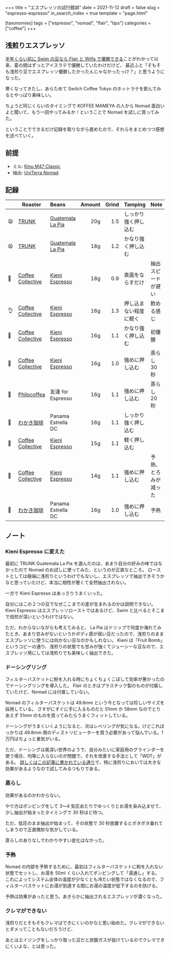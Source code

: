 +++
title = "エスプレッソの試行錯誤"
date = 2021-11-12
draft = false
slug = "espresso-espresso"
in_search_index = true
template = "page.html"

[taxonomies]
tags = ["espresso", "nomad", "flair", "tips"]
categories = ["coffee"]
+++

## 浅煎りエスプレッソ

[半年くらい前に Swim の豆なら Flair と Wilfa で優勝できる](https://blog.endflow.net/flair-with-wilfa/)ことがわかって以来、夏の間はずっとアイスラテで優勝していたわけだけど、
最近ふと「そもそも浅煎り豆でエスプレッソ優勝したかったんじゃなかったっけ？」と思うようになった。

寒くなってきたし、あらためて Switch Coffee Tokyo のホットラテを飲んでみるとやっぱり美味しい。

ちょうど同じくらいのタイミングで KOFFEE MAMEYA の人から Nomad 面白いよと聞いて、もう一回やってみるか！ということで Nomad を試しに買ってみた。

ということでできるだけ記録を取りながら進めたので、それらをまとめつつ感想を述べていく。

<!-- more -->

## 前提

- ミル: [Kinu M47 Classic](https://kinugrinders.de/product/m47-classic/)
- 抽出: [UniTerra Nomad](https://www.uniterra-nomad.com/)

## 記録

|     | Roaster                                           | Beans                                                              | Amount | Grind | Tamping                | Note                 |
| --- | ------------------------------------------------- | :----------------------------------------------------------------- | -----: | ----: | ---------------------- | -------------------- |
| 😫  | [TRUNK](https://www.trunkcoffee.com/)             | [Guatemala La Pia](https://trunkcoffee.thebase.in/items/52504275)  |    20g |   1.5 | しっかり強く押し込む   |                      |
| 😫  | [TRUNK](https://www.trunkcoffee.com/)             | [Guatemala La Pia](https://trunkcoffee.thebase.in/items/52504275)  |    18g |   1.2 | かなり強く押し込む     |                      |
| 🤔  | [Coffee Collective](https://coffeecollective.dk/) | [Kieni Espresso](https://coffeecollective.dk/shop/kieni-espresso/) |    18g |   0.9 | 表面をならすだけ       | 抽出スピードが遅い   |
| 👌  | [Coffee Collective](https://coffeecollective.dk/) | [Kieni Espresso](https://coffeecollective.dk/shop/kieni-espresso/) |    16g |   1.3 | 押し込まない程度に軽く | 飲める感じ           |
| 🎉  | [Coffee Collective](https://coffeecollective.dk/) | [Kieni Espresso](https://coffeecollective.dk/shop/kieni-espresso/) |    16g |   1.1 | かなり強く押し込む     | 初優勝               |
| 🎉  | [Coffee Collective](https://coffeecollective.dk/) | [Kieni Espresso](https://coffeecollective.dk/shop/kieni-espresso/) |    16g |   1.0 | 強めに押し込む         | 蒸らし 30 秒         |
| 🎉  | [Philocoffea](https://philocoffea.com/)           | 友達 for Espresso                                                  |    16g |   1.1 | 強めに押し込む         | 蒸らし 20 秒         |
| 🎉  | [わかき珈琲](https://wakakicoffee.thebase.in/)    | Panama Estrella DC                                                 |    16g |   1.1 | しっかり強く押し込む   |                      |
| 🎉  | [Coffee Collective](https://coffeecollective.dk/) | [Kieni Espresso](https://coffeecollective.dk/shop/kieni-espresso/) |    15g |   1.1 | 軽く押し込む           |                      |
| 🎉  | [Coffee Collective](https://coffeecollective.dk/) | [Kieni Espresso](https://coffeecollective.dk/shop/kieni-espresso/) |    14g |   1.1 | 強めに押し込む         | 予熱、とろみが減った |
| 🎉  | [わかき珈琲](https://wakakicoffee.thebase.in/)    | Panama Estrella DC                                                 |    16g |   1.0 | 強めに押し込む         | 予熱                 |

## ノート

### Kieni Espresso に変えた

最初に TRUNK Guatemala La Pia を選んだのは、あまり自分の好みの味ではなかったので Nomad のお試しに使ってみた、というのが正直なところ。
ローストとしては極端に浅煎りというわけでもないし、エスプレッソで抽出できそうかなと思っていたけど、本当に相性が悪くて全然抽出されない。

一方で Kieni Espresso はあっさりうまくいった。

自分にはこの２つの豆でなぜここまでの差が生まれるのかは説明できない。
Kieni Espresso はエスプレッソローストではあるけど、Swim と比べるとそこまで焙煎が深いというわけではない。

ただ、わからないながらも考えてみると、 La Pia はドリップで何度か淹れてみたとき、あまり甘みがないというかボディ感が弱い豆だったので、浅煎りのままエスプレッソに使うには向かない豆なのかもしれない。
Kieni は「Fruit Bomb」というコピーの通り、浅煎りの状態でも甘みが強くてジューシーな豆なので、エスプレッソ用にしては浅煎りでも美味しく抽出できた。

### ドーシングリング

フィルターバスケットに粉を入れる時にちょくちょくこぼして効率が悪かったのでドーシングリングを導入した。
Flair のときはプラスチック製のものが付属していたけど、Nomad には付属していない。

Nomad のフィルターバスケットは 49.8mm という今となっては珍しいサイズを採用している。
さすがにすぐに手に入るものだと 51mm か 58mm なのでとりあえず 51mm のものを買ってみたらうまくフィットしている。

ドーシングがうまくいくようになると、次はレベリングが気になる。けどこればっかりは 49.8mm 用のディストリビューターを買う必要があって悩んでいる。1 万円はちょっと勇気がいる。

ただ、ドーシングは奥深い世界のようで、自分みたいに家庭用のグラインダーを使う場合、均等に入らないのが問題で、それを改善する手法として「WDT」がある。
[詳しくはこの記事に書かれている通り](https://www.meticulist.net/blog/improving-espresso-wdt-what-is-it-and-why)で、特に浅煎りにおいては大きな効果があるようなので試してみるつもりである。

### 蒸らし

効果があるのかわからない。

やり方はポンピングをして 3〜4 気圧あたりでゆっくりとお湯を染み込ませて、少し抽出が始まったタイミングで 30 秒ほど待つ。

ただ、低圧のまま抽出が始まって、その状態で 30 秒放置するとポタポタ垂れてしまうので正直微妙な気がしている。

蒸らしのありなしでわかりやすい変化はなかった。

### 予熱

Nomad の内部を予熱するために、最初はフィルターバスケットに粉を入れない状態でセットし、お湯を 50ml くらい入れてポンピングして「湯通し」する。
これによってシステム全体の温度が少なくとも冷たい状態ではなくなるので、フィルターバスケットにお湯が到達する間にお湯の温度が低下するのを防げる。

予熱は効果があったと思う。あきらかに抽出されるエスプレッソが濃くなった。

### クレマができない

浅煎りだとそもそもクレマはできにくいのかなと思い始めた。クレマができないとダメってこともないだろうけど、

あとはエイジングをしっかり取った豆だと炭酸ガスが抜けているのでクレマできにくいよな、とは思った。
